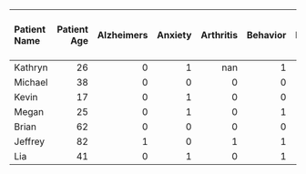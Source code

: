 | Patient Name   |   Patient Age |   Alzheimers |   Anxiety |   Arthritis |   Behavior |   Bipolar |   Cannabis |   Cardio |   Chronic Disease |   Depression |   Diabetes |   Dieting |   Disabilities |   Drug-Induced Delirium |   Exercise |   Gastrointestinal |   Getting Worse or Not Better |   Hospital Admission |   Hospital Readmission |   Hypertension |   Kidney Disease |   Long-Term Care |   Memory Care |   Mental Health Questionnaire |   Obesity/Metabolic |   Osteoarthritis |   Pain |   Prediabetes |   Quality of Life |   Semaglutide |   Sleep |   Stress |
|:---------------|--------------:|-------------:|----------:|------------:|-----------:|----------:|-----------:|---------:|------------------:|-------------:|-----------:|----------:|---------------:|------------------------:|-----------:|-------------------:|------------------------------:|---------------------:|-----------------------:|---------------:|-----------------:|-----------------:|--------------:|------------------------------:|--------------------:|-----------------:|-------:|--------------:|------------------:|--------------:|--------:|---------:|
| Kathryn        |            26 |            0 |         1 |         nan |          1 |         0 |          1 |        1 |                 0 |          nan |          0 |         0 |              0 |                       0 |          0 |                  0 |                             0 |                    0 |                      0 |              0 |                0 |                0 |             0 |                             0 |                   0 |                0 |      0 |             0 |                 0 |             0 |       0 |        0 |
| Michael        |            38 |            0 |         0 |           0 |          0 |         0 |          0 |        1 |                 0 |            0 |          0 |         0 |              0 |                       0 |          1 |                  0 |                             0 |                    0 |                      0 |              0 |                0 |                0 |             0 |                             0 |                   0 |                0 |      0 |             0 |                 1 |             0 |       1 |        0 |
| Kevin          |            17 |            0 |         1 |           0 |          0 |         0 |          1 |        0 |                 0 |            0 |          0 |         1 |              0 |                       0 |          0 |                  1 |                             1 |                    0 |                      0 |              0 |                0 |                0 |             0 |                             0 |                   0 |                0 |      0 |             0 |                 0 |             0 |       0 |        0 |
| Megan          |            25 |            0 |         1 |           0 |          1 |         1 |          1 |        1 |                 1 |            1 |          0 |         1 |              0 |                       0 |          1 |                  1 |                             1 |                    0 |                      0 |              0 |                0 |                1 |             0 |                             1 |                   0 |                0 |      0 |             0 |                 1 |             0 |       1 |        1 |
| Brian          |            62 |            0 |         0 |           0 |          0 |         0 |          0 |        0 |                 1 |            0 |          1 |         0 |              0 |                       0 |          0 |                  1 |                             1 |                    0 |                      0 |              1 |                1 |                1 |             0 |                             0 |                   1 |                1 |      1 |             0 |                 1 |             1 |       1 |        1 |
| Jeffrey        |            82 |            1 |         0 |           1 |          1 |       nan |          0 |        0 |                 1 |            0 |          0 |         0 |              1 |                       0 |          1 |                  0 |                             1 |                    0 |                      0 |              0 |                0 |                1 |             1 |                             0 |                   0 |                0 |      0 |             0 |                 1 |             0 |       1 |        1 |
| Lia            |            41 |            0 |         1 |           0 |          1 |         1 |          0 |        0 |                 0 |            1 |          0 |         0 |              0 |                       1 |          1 |                  0 |                             1 |                    1 |                      1 |              0 |                0 |                1 |             0 |                             1 |                   0 |                0 |      0 |             0 |                 0 |             0 |       0 |        1 |